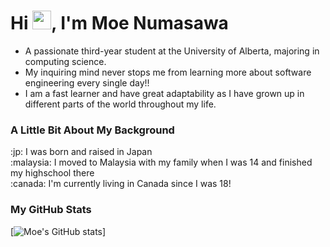 <h1>Hi <img src="https://raw.githubusercontent.com/MartinHeinz/MartinHeinz/master/wave.gif" width="30px">, I'm Moe Numasawa</h1>
<ul>
  <li>A passionate third-year student at the University of Alberta, majoring in computing science.</li>
  <li>My inquiring mind never stops me from learning more about software engineering every single day!!</li>
  <li>I am a fast learner and have great adaptability as I have grown up in different parts of the world throughout my life.</li>
</ul>
<h3>A Little Bit About My Background</h3>
  :jp: I was born and raised in Japan <br>
  :malaysia: I moved to Malaysia with my family when I was 14 and finished my highschool there <br>
  :canada: I'm currently living in Canada since I was 18! <br>

<h3>My GitHub Stats</h3>

[![Moe's GitHub stats](https://github-readme-stats.vercel.app/api?username=moenuma&count_private=true&show_icons=true&theme=dark)]
